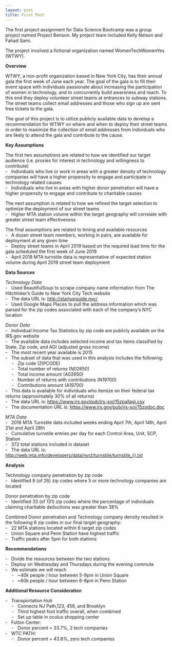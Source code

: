 ```yaml
---
layout: post
title: First Post
---
```


The first project assignment for Data Science Bootcamp was a group project named Project Benson. My project team included Kelly Nelson and Fahad Sami. 

The project involved a fictional organization named WomenTechWomenYes (WTWY).

**Overview**

WTWY, a non-profit organization based in New York City, has their annual gala the first week of June each year. The goal of the gala is to fill their event space with individuals passionate about increasing the participation of women in technology, and to concurrently build awareness and reach. To this end they deploy volunteer street teams at entrances to subway stations. The street teams collect email addresses and those who sign up are sent free tickets to the gala.

The goal of this project is to utilize publicly available data to develop a recommendation for WTWY on where and when to deploy their street teams in order to maximize the collection of email addresses from individuals who are likely to attend the gala and contribute to the cause.

**Key Assumptions**

The first two assumptions are related to how we identified our target audience (i.e. proxies for interest in technology and willingness to contribute)  
-&nbsp;&nbsp;&nbsp;Individuals who live or work in areas with a greater density of technology companies will have a higher propensity to engage and participate in technology related causes  
-&nbsp;&nbsp;&nbsp;Individuals who live in areas with higher donor penetration will have a higher propensity to engage and contribute to charitable causes 

The next assumption is related to how we refined the target selection to optimize the deployment of our street teams  
-&nbsp;&nbsp;&nbsp;Higher MTA station volume within the target geography will correlate with greater street team effectiveness  

The final assumptions are related to timing and available resources  
-&nbsp;&nbsp;&nbsp;A dozen street team members, working in pairs, are available for deployment at any given time  
-&nbsp;&nbsp;&nbsp;Deploy street teams in April 2019 based on the required lead time for the gala scheduled the first week of June 2019  
-&nbsp;&nbsp;&nbsp;April 2018 MTA turnstile data is representative of expected station volume during April 2019 street team deployment   

**Data Sources**

*Technology Data*  
-&nbsp;&nbsp;&nbsp;Used BeautifulSoup to scrape company name information from The Hitchhiker’s Guide to New York City Tech website  
-&nbsp;&nbsp;&nbsp;The data URL is: http://startupguide.nyc/  
-&nbsp;&nbsp;&nbsp;Used Google Maps Places to pull the address information which was parsed for the zip codes associated with each of the company’s NYC location  

*Donor Data*  
-&nbsp;&nbsp;&nbsp;Individual Income Tax Statistics by zip code are publicly available on the IRS.gov website  
-&nbsp;&nbsp;&nbsp;The available data includes selected income and tax items classified by State, Zip code, and AGI (adjusted gross income)  
-&nbsp;&nbsp;&nbsp;The most recent year available is 2015  
-&nbsp;&nbsp;&nbsp;The subset of data that was used in this analysis includes the following:  
&nbsp;&nbsp;&nbsp;&nbsp;&nbsp;-&nbsp;&nbsp;&nbsp;Zip code (ZIPCODE)  
&nbsp;&nbsp;&nbsp;&nbsp;&nbsp;-&nbsp;&nbsp;&nbsp;Total number of returns (N02650)  
&nbsp;&nbsp;&nbsp;&nbsp;&nbsp;-&nbsp;&nbsp;&nbsp;Total income amount (A02650)  
&nbsp;&nbsp;&nbsp;&nbsp;&nbsp;-&nbsp;&nbsp;&nbsp;Number of returns with contributions (N19700)  
&nbsp;&nbsp;&nbsp;&nbsp;&nbsp;-&nbsp;&nbsp;&nbsp;Contributions amount (A19700)  
-&nbsp;&nbsp;&nbsp;This data is available for individuals who itemize on their federal tax returns (approximately 30% of all returns)   
-&nbsp;&nbsp;&nbsp;The data URL is: https://www.irs.gov/pub/irs-soi/15zpallagi.csv  
-&nbsp;&nbsp;&nbsp;The documentation URL is: https://www.irs.gov/pub/irs-soi/15zpdoc.doc  

*MTA Data*  
-&nbsp;&nbsp;&nbsp;2018 MTA Turnstile data included weeks ending April 7th, April 14th, April 21st and April 28th  
-&nbsp;&nbsp;&nbsp;Cumulative turnstile entries per day for each Control Area, Unit, SCP, Station  
-&nbsp;&nbsp;&nbsp;372 total stations included in dataset  
-&nbsp;&nbsp;&nbsp;The data URL is: http://web.mta.info/developers/data/nyct/turnstile/turnstile_{}.txt  

**Analysis**

Technology company penetration by zip code  
-&nbsp;&nbsp;&nbsp;Identified 8 (of 26) zip codes where 5 or more technology companies are located  

Donor penetration by zip code  
-&nbsp;&nbsp;&nbsp;Identified 33 (of 131) zip codes where the percentage of individuals claiming charitable deductions was greater than 38%  

Combined Donor penetration and Technology company density resulted in the following 6 zip codes in our final target geography:  
-&nbsp;&nbsp;&nbsp;22 MTA stations located within 6 target zip codes  
-&nbsp;&nbsp;&nbsp;Union Square and Penn Station have highest traffic  
-&nbsp;&nbsp;&nbsp;Traffic peaks after 5pm for both stations  

**Recommendations**  

-&nbsp;&nbsp;&nbsp;Divide the resources between the two stations   
-&nbsp;&nbsp;&nbsp;Deploy on Wednesday and Thursdays during the evening commute  
-&nbsp;&nbsp;&nbsp;We estimate we will reach  
&nbsp;&nbsp;&nbsp;&nbsp;&nbsp;-&nbsp;&nbsp;&nbsp;~40k people / hour between 5-9pm in Union Square   
&nbsp;&nbsp;&nbsp;&nbsp;&nbsp;-&nbsp;&nbsp;&nbsp;~60k people / hour between 6-8pm in Penn Station  

**Additional Resource Consideration**  

-&nbsp;&nbsp;&nbsp;Transportation Hub  
&nbsp;&nbsp;&nbsp;&nbsp;&nbsp;-&nbsp;&nbsp;&nbsp;Connects NJ Path,123, 456, and Brooklyn  
&nbsp;&nbsp;&nbsp;&nbsp;&nbsp;-&nbsp;&nbsp;&nbsp;Third highest foot traffic overall, when combined  
&nbsp;&nbsp;&nbsp;&nbsp;&nbsp;-&nbsp;&nbsp;&nbsp;Set up table in oculus shopping center  
-&nbsp;&nbsp;&nbsp;Fulton Center:  
&nbsp;&nbsp;&nbsp;&nbsp;&nbsp;-&nbsp;&nbsp;&nbsp;Donor percent = 33.7%, 2 tech companies  
-&nbsp;&nbsp;&nbsp;WTC PATH:  
&nbsp;&nbsp;&nbsp;&nbsp;&nbsp;-&nbsp;&nbsp;&nbsp;Donor percent = 43.8%, zero tech companies  

 

